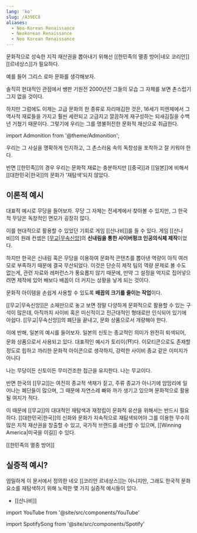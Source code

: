 ```yaml
---
lang: 'ko'
slug: /A39EC8
aliases:
  - Neo-Korean Renaissance
  - Neokorean Renaissance
  - Neo Korean Renaissance
---
```


문화적으로 성숙한 지적 재산권을 뽑아내기 위해선 [[한민족의 멸종 방어|네오 코리안]] [[르네상스]]가 필요하다.

예를 들어 그리스 로마 문화를 생각해보자.

솔직히 현대적인 관점에서 쌩판 기원전 2000년전 그들의 모습 그 자체를 보면 촌스럽기 그지 없을 것이다.

하지만 그럼에도 이제는 고급 문화의 한 종류로 자리매김한 것은, 16세기 피렌체에서 그 역사적 재료들을 가지고 훨씬 세련되고 고급지고 깔끔하게 재구성하는 되새김질을 수백년 거쳤기 때문이다. 그렇기에 우리는 그를 명불허전한 문화적 재산으로 취급한다.

import Admonition from '@theme/Admonition';

<Admonition type="warning" title='모든 문화는 쪽팔리고 촌스럽게 시작한다.' icon="🫣">

우리는 그 사실을 명확하게 인지하고, 그 촌스러움 속의 독창성을 포착하고 잘 키워야 한다.

</Admonition>

반면 [[한민족]]의 경우 우리는 문화적 재료는 충분하지만 [[중국]]과 [[일본]]에 비해서 [[대한민국|한국]]의 문화가 '재탐색'되지 않았다.

## 이론적 예시

대표적 예시로 무당을 들어보자. 무당 그 자체는 전세계에서 찾아볼 수 있지만, 그 한국적 무당은 독창적인 면모가 굉장히 많다.

이를 현대적으로 활용할 수 있었던 기회로 게임 [[산나비]]를 들 수 있다. 게임 [[산나비]]의 원래 컨셉은 [[무교|무속신앙]]([[무교]])의 **신내림을 통한 사이버펑크 인공의식체 제작**이었다.

하지만 한국은 신내림 혹은 무당을 이용하여 문화적 콘텐츠를 뽑아낸 역량이 아직 여러 모로 부족하기 때문에 결국 무산되었다. 이것은 단순히 제작 팀의 역량 문제로 볼 수도 없는게, 관련 자료와 레퍼런스가 풍요롭지 않기 때문에, 만약 그 설정을 억지로 집어넣으려면 제작에 있어 배보다 배꼽이 더 커지는 상황을 낳게 되는 것이다.

<Admonition type="tip" title='즉, 르네상스는 근본적으로' icon="☝🏻">

문화적 아이템을 손쉽게 사용할 수 있도록 **배꼽의 크기를 줄이는 작업**이다.

</Admonition>

[[무교|무속신앙]]은 소재만으로 놓고 보면 정말 다양하게 문화적으로 활용할 수 있는 구석이 많은데, 아직까지 사이비 혹은 미신적이고 전근대적인 형태로만 인식되어 있기에 아쉽다. [[무교|무속신앙]]의 폐단을 끝내고, 문화 상품으로서 개량해야 한다.

이에 반해, 일본의 예시를 들어보자. 일본의 신토는 종교적인 의미가 완전히 퇴색되어, 문화 상품으로서 사용되고 있다. 대표적인 예시가 토리이(⛩)다. 이모티콘으로도 존재할 정도로 힙하고 까리한 문화적 아이콘으로 생각하지, 강력한 사이비 종교 같은 이미지가 아니다

<Admonition type="danger" title='대중문화적 관점에서 그렇다는 것이다.' icon="💬">

나는 무당이든 신토이든 무미건조한 접근을 유지한다. 나는 무교이다.

</Admonition>

반면 한국의 [[무교]]는 여전히 종교적 색채가 짙고, 주류 종교가 아니기에 암암리에 일어나는 폐단들이 많으며, 그 때문에 자연스레 빠와 까가 생기고 있으며 문화적으로 활용될 여지가 적다.

이 때문에 [[무교]]의 대대적인 재탐색과 재정립이 문화적 유산을 위해서는 반드시 필요하다.
[[대한민국|한국]]의 신화와 문화가 지속적으로 재탐색되어야 그를 이용한 무수히 많은 지적 재산권을 창출할 수 있고, 국가적 브랜드를 쇄신할 수 있으며, [[Winning America|미국을 이길]] 수 있다.

[[한민족의 멸종 방어]]

## 실증적 예시?

엄밀하게 이 문서에서 정의한 네오 [[코리안 르네상스]]는 아니지만, 그래도 한국적 문화 요소를 재탐색하기 위해 노력한 몇 가지 실증적 예시들이 있다.

- [[산나비]]

import YouTube from '@site/src/components/YouTube'

<YouTube id="XqU1gm1w6Pc"/>

<YouTube id="tKWV3IQS2E4"/>

<YouTube id="oMe3k4-OwHM"/>

import SpotifySong from '@site/src/components/Spotify'

<SpotifySong url="https://open.spotify.com/embed/track/7vmLPowadrjg0UxrTIVAof?utm_source=generator"/>
<SpotifySong url="https://open.spotify.com/embed/track/2yoZW9Uvkl5cNsF7GATYUv?utm_source=generator"/>
<SpotifySong url="https://open.spotify.com/embed/track/2UbkPKhRNP6Udt00rMyVOz?utm_source=generator"/>
<SpotifySong url="https://open.spotify.com/embed/track/0wqdresTib8pJkrpKK1nmF?utm_source=generator"/>
<SpotifySong url="https://open.spotify.com/embed/track/4zvOGGNDe6Tx879wmAAWjR?utm_source=generator"/>
